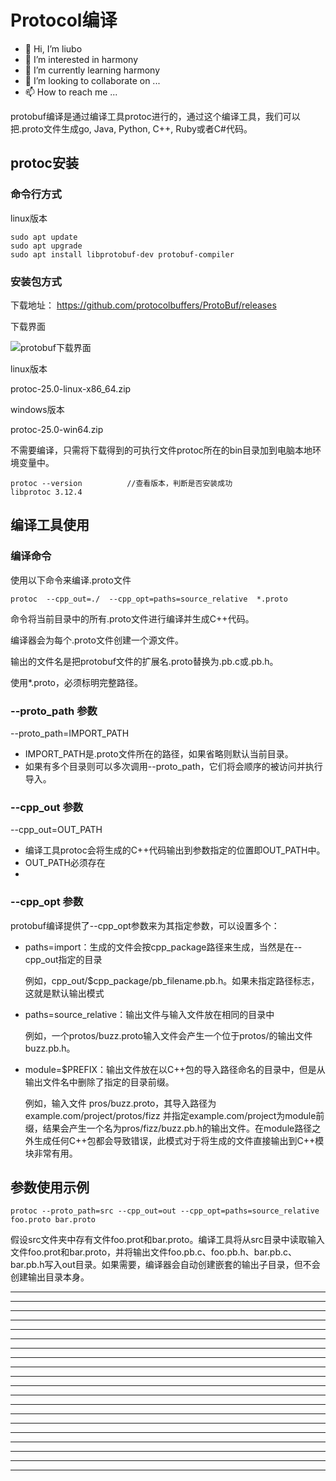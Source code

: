 # Protocol编译

* 👋 Hi, I’m liubo
* 👀 I’m interested in harmony
* 🌱 I’m currently learning harmony
* 💞️ I’m looking to collaborate on ...
* 📫 How to reach me ...



protobuf编译是通过编译工具protoc进行的，通过这个编译工具，我们可以把.proto文件生成go, Java, Python, C++, Ruby或者C#代码。



## protoc安装

### 命令行方式

linux版本

```shell
sudo apt update
sudo apt upgrade
sudo apt install libprotobuf-dev protobuf-compiler  
```



### 安装包方式

下载地址： https://github.com/protocolbuffers/ProtoBuf/releases

下载界面



![protobuf下载界面](/home/liubo/00-liubo/project_my/Protobuf_tutorial/picture/protobuf下载界面.png)



linux版本

protoc-25.0-linux-x86_64.zip

windows版本

protoc-25.0-win64.zip



不需要编译，只需将下载得到的可执行文件protoc所在的bin目录加到电脑本地环境变量中。

```shell
protoc --version          //查看版本，判断是否安装成功
libprotoc 3.12.4
```



## 编译工具使用

### 编译命令

使用以下命令来编译.proto文件

```shell
protoc  --cpp_out=./  --cpp_opt=paths=source_relative  *.proto
```

命令将当前目录中的所有.proto文件进行编译并生成C++代码。

编译器会为每个.proto文件创建一个源文件。

输出的文件名是把protobuf文件的扩展名.proto替换为.pb.c或.pb.h。

使用*.proto，必须标明完整路径。



### --proto_path 参数

--proto_path=IMPORT_PATH

- IMPORT_PATH是.proto文件所在的路径，如果省略则默认当前目录。
- 如果有多个目录则可以多次调用--proto_path，它们将会顺序的被访问并执行导入。

### --cpp_out 参数

--cpp_out=OUT_PATH

- 编译工具protoc会将生成的C++代码输出到参数指定的位置即OUT_PATH中。
- OUT_PATH必须存在
- 

### --cpp_opt 参数

protobuf编译提供了--cpp_opt参数来为其指定参数，可以设置多个：

- paths=import：生成的文件会按cpp_package路径来生成，当然是在--cpp_out指定的目录

  例如，cpp_out/$cpp_package/pb_filename.pb.h。如果未指定路径标志，这就是默认输出模式

- paths=source_relative：输出文件与输入文件放在相同的目录中

  例如，一个protos/buzz.proto输入文件会产生一个位于protos/的输出文件buzz.pb.h。

- module=$PREFIX：输出文件放在以C++包的导入路径命名的目录中，但是从输出文件名中删除了指定的目录前缀。

  例如，输入文件 pros/buzz.proto，其导入路径为example.com/project/protos/fizz 并指定example.com/project为module前缀，结果会产生一个名为pros/fizz/buzz.pb.h的输出文件。在module路径之外生成任何C++包都会导致错误，此模式对于将生成的文件直接输出到C++模块非常有用。



## 参数使用示例

```shell
protoc --proto_path=src --cpp_out=out --cpp_opt=paths=source_relative foo.proto bar.proto
```

假设src文件夹中存有文件foo.prot和bar.proto。编译工具将从src目录中读取输入文件foo.prot和bar.proto，并将输出文件foo.pb.c、foo.pb.h、bar.pb.c、bar.pb.h写入out目录。如果需要，编译器会自动创建嵌套的输出子目录，但不会创建输出目录本身。



















---

---

---

---

---

---

---

---

---

---

---

---

---

---

---

---

---

---

---

---